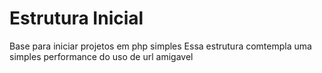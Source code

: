 # Estrutura Inicial
Base para iniciar projetos em php simples
Essa estrutura comtempla uma simples performance do uso de url amigavel
